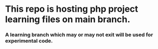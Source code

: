 # This repo is hosting php project learning files on main branch.
### A learning branch which may or may not exit will be used for experimental code. 
